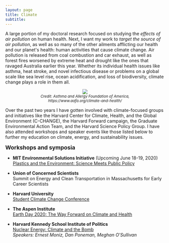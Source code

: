```yaml
---
layout: page
title: Climate
subtitle: 
---
```


A large portion of my doctoral research focused on studying the _effects of air pollution_ on human health. Next, I want my work to _target the source of air pollution_, as well as so many of the other ailments afflicting our health and our planet's health: human activities that cause climate change. Air pollution is released from coal combustion and car exhaust, as well as forest fires worsened by extreme heat and drought like the ones that ravaged Australia earlier this year.  Whether its individual health issues like asthma, heat stroke, and novel infectious disease or problems on a global scale like sea level rise, ocean acidification, and loss of biodiversity, climate change plays a role in them all.  

<center> 
<figure>
<img src="https://mzemplenyi.github.io/img/climatehealth.PNG"
     style="height:auto;">
    <figcaption> <small> <i> Credit: Asthma and Allergy Foundation of America, https://www.aafa.org/climate-and-health/ </i> </small> </figcaption>
</figure>

</center> 
  
Over the past two years I have gotten involved with climate-focused groups and initiatives like the Harvard Center for Climate, Health, and the Global Environment (C-CHANGE), the Harvard Forward campaign, the Graduate Environmental Action Team, and the Harvard Science Policy Group. I have also attended workshops and speaker events like those listed below to further my education on climate, energy, and sustainability issues.  

<strong style="font-size: 125%;"> Workshops and symposia </strong> 

+ **MIT Environmental Solutions Initiative** (Upcoming June 18-19, 2020)  
<a href="https://environmentalsolutions.mit.edu/pesmpp/">Plastics and the Environment: Science Meets Public Policy</a>

+ **Union of Concerned Scientists**  
Summit on Energy and Clean Transportation in Massachusetts for Early Career Scientists 

+ **Harvard University**  
<a href = "https://www.youtube.com/channel/UCiXL3ZwiYv6xsj3c9UtTEWw?fbclid=IwAR3l1vS7-FU62Si3QILvUrZnLFW4XK52edlYg5x7DqfIcB1Im7rOIld-Xek">Student Climate Change Conference</a>


+ **The Aspen Institute**  
<a href="https://www.youtube.com/watch?v=PVn2DW8L22I">Earth Day 2020: The Way Forward on Climate and Health</a>


+ **Harvard Kennedy School Institute of Politics**  
<a href = "https://iop.harvard.edu/forum/nuclear-energy-climate-and-bomb">Nuclear Energy: Climate and the Bomb</a>  
_Speakers: Ernest Moniz, Dan Poneman, Meghan O'Sullivan_  

<!--
<strong style="font-size: 125%;"> Informative resources </strong>  

<div class="container">
    	<div class="row">
            <div class="col-md">

            	<a href = "https://drawdown.org/drawdown-framework/drawdown-review-2020">Project Drawdown</a>
            	<figure>
            	<img src="https://mzemplenyi.github.io/img/drawdownreview.jpg" style="width:auto;height:200px;" alt="Drawdown Review 2020">
                </figure>
   
            </div>
            <div class="col-md-4"> 

            	<a href = "https://energyfuturesinitiative.org/efi-reports">Energy Futures Initiative</a>
            	<figure>
            	<img src="https://mzemplenyi.github.io/img/efi_clearingtheair.png" style="width:auto;height:200px;" alt="EFI Clearing The Air Report">
                </figure>

		    </div>
		    <div class="col-md-4">

            	<a href = "http://bakkeconsolidated.org/Welcome.html">Gretchen Bakke - <i>The Grid</i></a>
            	<figure>
            	<img src="https://mzemplenyi.github.io/img/thegrid.PNG" style="width:auto;height:200px;" alt="The Grid">
                </figure>

		    </div>
	    </div> 	
</div> 
-->     

